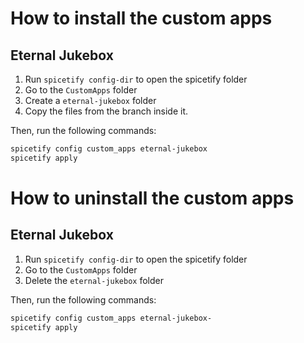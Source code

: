 # How to install the custom apps

## Eternal Jukebox

1. Run `spicetify config-dir` to open the spicetify folder
2. Go to the `CustomApps` folder
3. Create a `eternal-jukebox` folder
4. Copy the files from the branch inside it.

Then, run the following commands:

```sh
spicetify config custom_apps eternal-jukebox
spicetify apply
```

# How to uninstall the custom apps

## Eternal Jukebox

1. Run `spicetify config-dir` to open the spicetify folder
2. Go to the `CustomApps` folder
3. Delete the `eternal-jukebox` folder

Then, run the following commands:

```sh
spicetify config custom_apps eternal-jukebox-
spicetify apply
```
